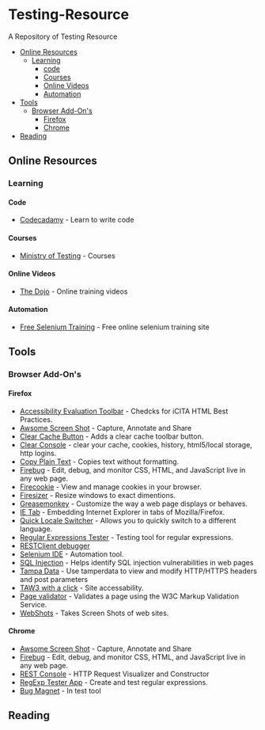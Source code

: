 # Testing-Resource
A Repository of Testing Resource 

- [Online Resources](##Online-Resources)
  - [Learning](###Learning) 
    - [code](####Code)
    - [Courses](####Courses)
    - [Online Videos](####Online-Videos)
    - [Automation](####Automation)
- [Tools](#Tools)
  - [Browser Add-On's](##Browser-Add-On's)
    - [Firefox](###Firefox)
    - [Chrome](###Chrome)
- [Reading](#reading)

## Online Resources
### Learning
#### Code
* [Codecadamy](http://www.codecademy.com/) - Learn to write code

#### Courses
* [Ministry of Testing](http://www.ministryoftesting.com/) - Courses

#### Online Videos
* [The Dojo](https://dojo.ministryoftesting.com/) - Online training videos

#### Automation
* [Free Selenium Training](http://www.seleniumtests.com/p/free-selenium-training.html) - Free online selenium training site

## Tools
### Browser Add-On's
#### Firefox
* [Accessibility Evaluation Toolbar](https://addons.mozilla.org/en-US/firefox/addon/5809) -  Chedcks for iCITA HTML Best Practices.
* [Awsome Screen Shot](http://awesomescreenshot.com/) - Capture, Annotate and Share
* [Clear Cache Button](https://addons.mozilla.org/en-US/firefox/addon/clear-cache-button/) - Adds a clear cache toolbar button.
* [Clear Console](https://addons.mozilla.org/en-us/firefox/addon/clear-console/) - clear your cache, cookies, history, html5/local storage, http logins.
* [Copy Plain Text](https://addons.mozilla.org/en-US/firefox/addon/copy-plain-text/) - Copies text without formatting.
* [Firebug](https://addons.mozilla.org/en-US/firefox/addon/firebug/) - Edit, debug, and monitor CSS, HTML, and JavaScript live in any web page.
* [Firecookie](https://addons.mozilla.org/en-US/firefox/addon/firecookie/) - View and manage cookies in your browser.
* [Firesizer](https://addons.mozilla.org/en-US/firefox/addon/firesizer/) - Resize windows to exact dimentions.
* [Greasemonkey](https://addons.mozilla.org/en-US/firefox/addon/greasemonkey/) - Customize the way a web page displays or behaves.
* [IE Tab](https://addons.mozilla.org/en-US/firefox/addon/ie-tab/) - Embedding Internet Explorer in tabs of Mozilla/Firefox.
* [Quick Locale Switcher](https://addons.mozilla.org/en-US/firefox/addon/quick-locale-switcher/) - Allows you to quickly switch to a different language.
* [Regular Expressions Tester](https://addons.mozilla.org/en-US/firefox/addon/rext/) - Testing tool for regular expressions.
* [RESTClient debugger](https://addons.mozilla.org/en-US/firefox/addon/restclient/)
* [Selenium IDE](https://addons.mozilla.org/en-US/firefox/addon/selenium-ide/) - Automation tool.
* [SQL Injection](https://addons.mozilla.org/en-US/firefox/addon/sql-injection/) - Helps identify SQL injection vulnerabilities in web pages 
* [Tampa Data](https://addons.mozilla.org/en-US/firefox/addon/tamper-data/) - Use tamperdata to view and modify HTTP/HTTPS headers and post parameters
* [TAW3 with a click](https://addons.mozilla.org/en-US/firefox/addon/taw3-with-a-click/) - Site accessability. 
* [Page validator](https://addons.mozilla.org/en-US/firefox/addon/page-validator/) - Validates a page using the W3C Markup Validation Service.
* [WebShots](https://addons.mozilla.org/en-US/firefox/addon/webshots/) - Takes Screen Shots of web sites.

#### Chrome
* [Awsome Screen Shot](http://awesomescreenshot.com/) - Capture, Annotate and Share
* [Firebug](http://getfirebug.com/releases/lite/chrome/) - Edit, debug, and monitor CSS, HTML, and JavaScript live in any web page.
* [REST Console](https://chrome.google.com/webstore/detail/rest-console/cokgbflfommojglbmbpenpphppikmonn) - HTTP Request Visualizer and Constructor
* [RegExp Tester App](https://chrome.google.com/webstore/detail/regexp-tester-app/cmmblmkfaijaadfjapjddbeaoffeccib) - Create and test regular expressions.
* [Bug Magnet](https://bugmagnet.org/) - In test tool

## Reading
